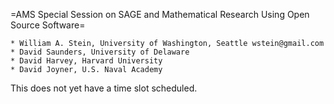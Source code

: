  =AMS Special Session on SAGE and Mathematical Research Using Open Source Software=

    * William A. Stein, University of Washington, Seattle wstein@gmail.com
    * David Saunders, University of Delaware
    * David Harvey, Harvard University
    * David Joyner, U.S. Naval Academy 

This does not yet have a time slot scheduled.
